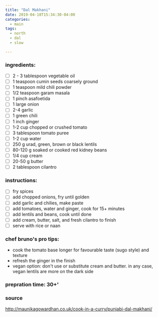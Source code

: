 ```yaml
---
title: "Dal Makhani"
date: 2019-04-18T15:34:30-04:00
categories:
  - main 
tags:
  - north
  - dal
  - slow

---
```


### ingredients:

- [ ] 2 - 3 tablespoon vegetable oil
- [ ] 1 teaspoon cumin seeds coarsely ground
- [ ] 1 teaspoon mild chili powder
- [ ] 1/2 teaspoon garam masala 
- [ ] 1 pinch asafoetida
- [ ] 1 large onion
- [ ] 2-4 garlic
- [ ] 1 green chili
- [ ] 1 inch ginger
- [ ] 1-2 cup chopped or crushed tomato
- [ ] 3 tablespoon tomato puree
- [ ] 1-2 cup water
- [ ] 250 g urad, green, brown or black lentils
- [ ] 80-120 g soaked or cooked red kidney beans
- [ ] 1/4 cup cream 
- [ ] 20-50 g butter
- [ ] 2 tablespoon cilantro

### instructions:
- [ ] fry spices
- [ ] add chopped onions, fry until golden
- [ ] add garlic and chilies, make paste
- [ ] add tomatoes, water and ginger, cook for 15+ minutes
- [ ] add lentils and beans, cook until done
- [ ] add cream, butter, salt, and fresh cilantro to finish
- [ ] serve with rice or naan

### chef bruno's pro tips:

- cook the tomato base longer for favourable taste (sugo style) and texture
- refresh the ginger in the finish
- vegan option: don't use or substitute cream and butter. in any case, vegan lentils are more on the dark side

### prepration time: 30+'

### source

http://maunikagowardhan.co.uk/cook-in-a-curry/punjabi-dal-makhani/



